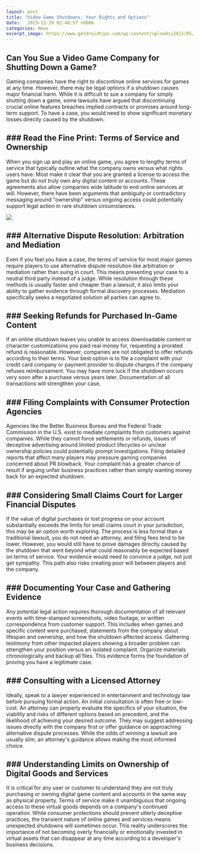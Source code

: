 ```yaml
---
layout: post
title: "Video Game Shutdowns: Your Rights and Options"
date:   2023-12-29 02:48:57 +0000
categories: News
excerpt_image: https://www.getdroidtips.com/wp-content/uploads/2021/05/shutdown-ps5.jpg
---
```

## Can You Sue a Video Game Company for Shutting Down a Game?

Gaming companies have the right to discontinue online services for games at any time. However, there may be legal options if a shutdown causes major financial harm. While it is difficult to sue a company for simply shutting down a game, some lawsuits have argued that discontinuing crucial online features breaches implied contracts or promises around long-term support. To have a case, you would need to show significant monetary losses directly caused by the shutdown.

## ### Read the Fine Print: Terms of Service and Ownership

When you sign up and play an online game, you agree to lengthy terms of service that typically outline what the company owns versus what rights users have. Most make it clear that you are granted a license to access the game but do not truly own any digital content or accounts. These agreements also allow companies wide latitude to end online services at will. However, there have been arguments that ambiguity or contradictory messaging around "ownership" versus ongoing access could potentially support legal action in rare shutdown circumstances.


![](https://www.getdroidtips.com/wp-content/uploads/2021/05/shutdown-ps5.jpg)
## ### Alternative Dispute Resolution: Arbitration and Mediation

Even if you feel you have a case, the terms of service for most major games require players to use alternative dispute resolution like arbitration or mediation rather than suing in court. This means presenting your case to a neutral third party instead of a judge. While resolution through these methods is usually faster and cheaper than a lawsuit, it also limits your ability to gather evidence through formal discovery processes. Mediation specifically seeks a negotiated solution all parties can agree to.

## ### Seeking Refunds for Purchased In-Game Content

If an online shutdown leaves you unable to access downloadable content or character customizations you paid real money for, requesting a prorated refund is reasonable. However, companies are not obligated to offer refunds according to their terms. Your best option is to file a complaint with your credit card company or payment provider to dispute charges if the company refuses reimbursement. You may have more luck if the shutdown occurs very soon after a purchase versus years later. Documentation of all transactions will strengthen your case.

## ### Filing Complaints with Consumer Protection Agencies

Agencies like the Better Business Bureau and the Federal Trade Commission in the U.S. exist to mediate complaints from customers against companies. While they cannot force settlements or refunds, issues of deceptive advertising around limited product lifecycles or unclear ownership policies could potentially prompt investigations. Filing detailed reports that affect many players may pressure gaming companies concerned about PR blowback. Your complaint has a greater chance of result if arguing unfair business practices rather than simply wanting money back for an expected shutdown.

## ### Considering Small Claims Court for Larger Financial Disputes

If the value of digital purchases or lost progress on your account substantially exceeds the limits for small claims court in your jurisdiction, this may be an option worth exploring. The process is less formal than a traditional lawsuit, you do not need an attorney, and filing fees tend to be lower. However, you would still have to prove damages directly caused by the shutdown that went beyond what could reasonably be expected based on terms of service. Your evidence would need to convince a judge, not just get sympathy. This path also risks creating poor will between players and the company.

## ### Documenting Your Case and Gathering Evidence

Any potential legal action requires thorough documentation of all relevant events with time-stamped screenshots, video footage, or written correspondence from customer support. This includes when games and specific content were purchased, statements from the company about lifespan and ownership, and how the shutdown affected access. Gathering testimony from other impacted players showing a broader problem can strengthen your position versus an isolated complaint. Organize materials chronologically and backup all files. This evidence forms the foundation of proving you have a legitimate case.

## ### Consulting with a Licensed Attorney

Ideally, speak to a lawyer experienced in entertainment and technology law before pursuing formal action. An initial consultation is often free or low-cost. An attorney can properly evaluate the specifics of your situation, the viability and risks of different options based on precedent, and the likelihood of achieving your desired outcome. They may suggest addressing issues directly with the company first or offer guidance on approaching alternative dispute processes. While the odds of winning a lawsuit are usually slim, an attorney's guidance allows making the most informed choice.

## ### Understanding Limits on Ownership of Digital Goods and Services

It is critical for any user or customer to understand they are not truly purchasing or owning digital game content and accounts in the same way as physical property. Terms of service make it unambiguous that ongoing access to these virtual goods depends on a company's continued operation. While consumer protections should prevent utterly deceptive practices, the transient nature of online games and services means unexpected shutdowns will sometimes occur. This reality underscores the importance of not becoming overly financially or emotionally invested in virtual assets that can disappear at any time according to a developer's business decisions.
